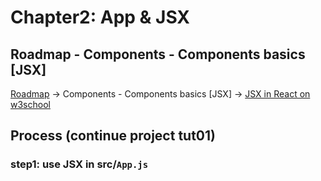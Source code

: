# Chapter2:  App & JSX

## Roadmap - Components - Components basics [JSX]

[Roadmap](https://roadmap.sh/react)    ->    Components - Components basics [JSX]    ->    [JSX in React on w3school](https://www.w3schools.com/react/react_jsx.asp)

## Process (continue project tut01)

### step1: use JSX in src/`App.js`

